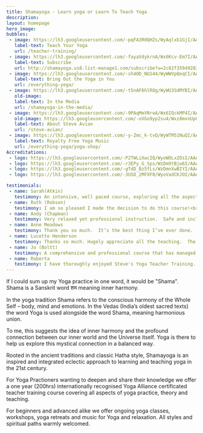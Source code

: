 ```yaml
---
title: Shamayoga - Learn yoga or Learn To Teach Yoga
description:
layout: homepage
hero_image:
bubbles:
 - image: https://lh3.googleusercontent.com/-pqFA3R0QHZs/WyAqlxb1GjI/AAAAAAAABNE/_5Pm0IJUyPIPMowIepk90XY9Tzurttv4QCJoC/w530-h530-n-e30/teach2.png
   label-text: Teach Your Yoga
   url: /teacher-training/
 - image: https://lh3.googleusercontent.com/-fayaVdykrnA/Wx6Kcv-Em7I/AAAAAAAABFU/98nc-4Rnq_8QrseI9gY0FT-Z_fo6QQ5eACJoC/w530-h707-n-e30/FlameHands.jpg
   label-text: Subscribe
   url: http://shamayoga.us8.list-manage1.com/subscribe?u=2c82f35949283b905c95159e0&id=7928c7fcd3
 - image: https://lh3.googleusercontent.com/-sh4OD_NGS44/WyWWVpQeqCI/AAAAAAAABZA/480AQz9pd4UWTbUWfgjblQhhDM5Pe6osgCJoC/w530-h530-n/bring-ls.png
   label-text: Bring Out the Yoga in You
   url: /everything-yoga/
 - image: https://lh3.googleusercontent.com/-t5nAF6hlROg/WyWU3SdMYBI/AAAAAAAABYU/snKlS0QR6ts1OD9j31AV0YchPiDNKxRNACJoC/w530-h530-n/class-ls.png
   old-image: 
   label-text: In the Media
   url: /shamayoga-in-the-media/
 - image: https://lh3.googleusercontent.com/-9PAqMmYNreA/Wx6IQckMP4I/AAAAAAAABEo/lMptznnu91IIGNcWFL4TjVQzRRTDU93iACJoC/w530-h530-n-e30/colorlotus.png
   old-image: https://lh3.googleusercontent.com/-oVGo9yp2su4/Wxz8mxnUpOI/AAAAAAAAA_w/iYHBa8ZcpCIxM16uhXvvqQLYf5rh-kWfwCJoC/w530-h530-n-e30/lotusSteve.png
   label-text: About Steve Avian
   url: /steve-avian/
 - image: https://lh3.googleusercontent.com/-y-Zmc_k-tvQ/WyWTM51NuQI/AAAAAAAABXk/L8DH_qCyVIU98t0wtW7LI4Q9g6gwWdNlgCJoC/w530-h530-n-e30/bowl-ls.png
   label-text: Royalty Free Yoga Music
   url: /everything-yoga/yoga-shop/
Accreditations:
 - logo: https://lh3.googleusercontent.com/-P2TWLiXwcIQ/WyoWOLxZOsI/AAAAAAAABd4/ON7-pzDYaTAJsvV2J79v2hArw-EGSXL2gCJoC/h100-e30/YA.png
 - logo: https://lh3.googleusercontent.com/-r3EPy_G_Sps/WzDm9tBjw6I/AAAAAAAABpc/OYEP31wLCWIV3xgDoXVXUw1fw66iq_vrQCJoC/h100-e30/way_rys200_gold_trans.png
 - logo: https://lh3.googleusercontent.com/-gTdD_Bz5fLs/WzDmnXwBIYI/AAAAAAAABpQ/8vda-CkcOYMcFH5eHd5tt13RdFAXOmsSgCJoC/h100-e30/eryt-rys.png
 - logo: https://lh3.googleusercontent.com/-3USD_2MFXF0/WyoVadCKJOI/AAAAAAAABdI/kFru00WDTVQikfH0z2l2Yr75T_m0iG9eQCJoC/h100-e30/YACEP.png

testimonials:
 - name: Sarah(Atkin)
   testimony: An intensive, well paced course, exploring all the aspects of yoga. This course gives a solid basis from which to teach while allowing students to be creative and develop their own individual style.  A chance to contemplate the nature of your own spiritual journey and watch it begin to unfold!
 - name: Ruth (Robson)
   testimony: I am so pleased I made the decision to do this course!<br/>Steve's deep passion for yoga is very inspiring. His knowledge and understanding of the principles of yoga are invaluable. With a friendly teaching style and respect for everybody's unique needs he understands how to bring out the best in his students.<br/>Opportunities to teach at bi-monthly workshops are a great way to explore and experience teaching. Steve encouraged me to find my inner yoga teacher and I now enjoy teaching yoga with a confidence I would never have imagined.<br/>The relaxed atmosphere brought our group together and every weekend was a joy with lots of laughter.<br/>This was a magical, life enriching course that also gave a solid grounding in teaching yoga.<br/>I can't thank you enough Steve.
 - name: Andy (Chapman)
   testimony: Very relaxed yet professional instruction.  Safe and inclusive environment.  Outstanding course. 
 - name: Anne Meadows
   testimony: Thank you so much.  It’s the best thing I’ve ever done. 
 - name: Lucette Henderson
   testimony: Thanks so much. Hugely appreciate all the teaching.  The pace, delivery, it feels spacious, nurturing, warming, very motivating.
 - name: Jo (Boltt)
   testimony: A comprehensive and professional course that has managed to capture a real personal feel to it. I am enjoying every moment! I think the course is suitable for a real range of people- our group consists of experienced teachers through to people that just wish to expand their knowledge and enjoyment of Yoga.<br/>Every weekend is like going on a retreat to recharge!
 - name: Roberta
   testimony: I have thoroughly enjoyed Steve's Yoga Teacher Training. It covered all aspects of yoga, from the more physical asanas to meditation and relaxation techniques, as well as working with energy, and the broader aspects of the philosophy of yoga.<br/>Basically it gave me the opportunity to approach yoga as a lifestyle rather than just a body/mind exercise. It taught me how to integrate yoga into every aspect of my daily life. By the end of the course I felt confident that I could stand in front of a class and teach yoga.<br/>The poses were analysed in depth, in particular under the point of view of correct alignment. I also loved the specific classes about teaching yoga to children or pregnant women.<br/>Steve manages to give his students a good understanding of all aspects of yoga, and at the same time each aspect is studied in depth. I also enjoyed the atmosphere of his classes, where I met lovely people who I am now friends with.<br/>I would recommend Steve's Yoga Teacher Training to anyone who wants to become a yoga teacher  and also to anyone who wants to experience yoga from a deeper point of view than that of a normal yoga class. 
---
```



<div id="roots">
<!--<h1>The Roots of Shamayoga</h1>-->
<div id="roots-text">
<p class="drop-cap">If I could sum up my Yoga practice in one word, it would be "Shama".  Shama is a Sanskrit word  शम meaning inner harmony. </p>

<p>In the yoga tradition Shama refers to the conscious harmony of the Whole Self – body, mind and emotions. In the Vedas (India’s oldest sacred texts) the word Yoga is used alongside the word Shama, meaning harmonious union. </p>

<p>To me, this suggests the idea of inner harmony and the profound connection between our inner world and the Universe itself. Yoga is there to help us explore this mystical connection in a balanced way.</p>

<p>Rooted in the ancient traditions and classic Hatha style, Shamayoga is an inspired and integrated eclectic approach to learning and teaching yoga in the 21st century.</p>

<p>For Yoga Practioners wanting to deepen and share their knowledge we offer a one year (200hrs) internationally recognised Yoga Alliance certificated teacher training course covering all aspects of yoga practice, theory and teaching.</p>

<p>For beginners and advanced alike we offer ongoing yoga classes, workshops, yoga retreats and music for Yoga and relaxation.
All styles and spiritual paths warmly welcomed. </p>
</div>
</div>

